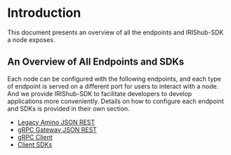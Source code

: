 # Introduction

This document presents an overview of all the endpoints and IRIShub-SDK a node exposes.

## An Overview of All Endpoints and SDKs

Each node can be configured with the following endpoints, and each type of endpoint is served on a different port for users to interact with a node. And we provide IRIShub-SDK to facilitate developers to develop applications more conveniently. Details on how to configure each endpoint and SDKs is provided in their own section.

- [Legacy Amino JSON REST](./legacy-rest.md)
- [gRPC Gateway JSON REST](./grpc-rest.md)
- [gRPC Client](./grpc-client.md)
- [Client SDKs](./sdk.md)
